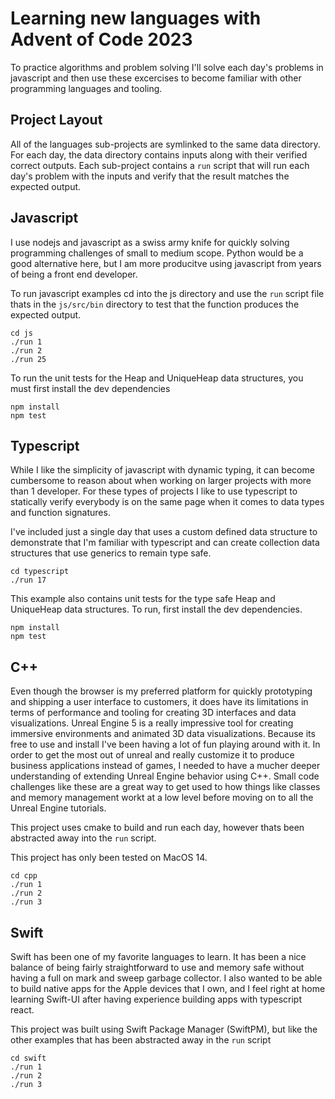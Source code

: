 # Learning new languages with Advent of Code 2023

To practice algorithms and problem solving I'll solve each day's problems in javascript and then use these excercises to
become familiar with other programming languages and tooling.

## Project Layout

All of the languages sub-projects are symlinked to the same data directory. For each day, the data directory
contains inputs along with their verified correct outputs. Each sub-project contains a `run` script that will run each day's
problem with the inputs and verify that the result matches the expected output.

## Javascript

I use nodejs and javascript as a swiss army knife for quickly solving programming challenges of small to medium scope.
Python would be a good alternative here, but I am more producitve using javascript from years of being a front end developer.


To run javascript examples cd into the js directory and use the `run` script file thats in the `js/src/bin`
directory to test that the function produces the expected output.

```
cd js
./run 1
./run 2
./run 25
```

To run the unit tests for the Heap and UniqueHeap data structures, you must first install the dev dependencies

```
npm install
npm test
```


## Typescript

While I like the simplicity of javascript with dynamic typing, it can become cumbersome to reason about
when working on larger projects with more than 1 developer. For these types of projects I like to use typescript
to statically verify everybody is on the same page when it comes to data types and function signatures.

I've included just a single day that uses a custom defined data structure to demonstrate that I'm familiar with typescript
and can create collection data structures that use generics to remain type safe.

```
cd typescript
./run 17
```

This example also contains unit tests for the type safe Heap and UniqueHeap data structures. To run, first install the dev dependencies.

```
npm install
npm test
```

## C++

Even though the browser is my preferred platform for quickly prototyping and shipping a user interface to customers, it does have its limitations
in terms of performance and tooling for creating 3D interfaces and data visualizations. Unreal Engine 5 is a really 
impressive tool for creating immersive environments and animated 3D data visualizations. Because its free to use and install
I've been having a lot of fun playing around with it. In order to get the most out of unreal and really customize
it to produce business applications instead of games, I needed to have a mucher deeper understanding of extending
Unreal Engine behavior using C++. Small code challenges like these are a great way to get used to how things like
classes and memory management workt at a low level before moving on to all the Unreal Engine tutorials.


This project uses cmake to build and run each day, however thats been abstracted away into the `run` script.

This project has only been tested on MacOS 14.

```
cd cpp
./run 1
./run 2
./run 3
```


## Swift

Swift has been one of my favorite languages to learn. It has been a nice balance of being fairly straightforward to use
and memory safe without having a full on mark and sweep garbage collector. I also wanted to be able to build native apps 
for the Apple devices that I own, and I feel right at home learning Swift-UI after having experience building apps with typescript
react.


This project was built using Swift Package Manager (SwiftPM), but like the other examples that has been abstracted away in the `run` script

```
cd swift
./run 1
./run 2
./run 3
```
